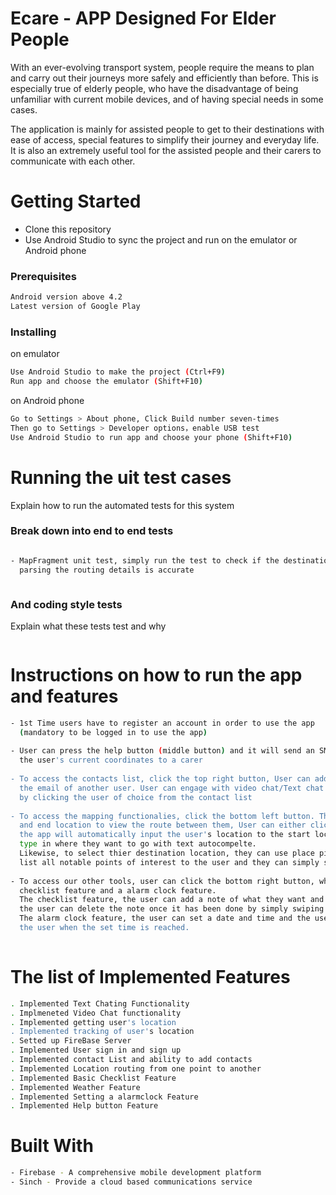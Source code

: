 
# Ecare - APP Designed For Elder People
With an ever-evolving transport system, people require the means to plan and carry out their journeys more safely and efficiently than before. This is especially true of elderly people, who have the disadvantage of being unfamiliar with current mobile devices, and of having special needs in some cases.

The application is mainly for assisted people to get to their destinations with ease of access, special features to simplify their journey and everyday life. It is also an extremely useful tool for the assisted people and their carers to communicate with each other.


# Getting Started

  - Clone this repository
  - Use Android Studio to sync the project and run on the emulator or Android phone

### Prerequisites
```sh
Android version above 4.2
Latest version of Google Play
```
### Installing
on emulator
```sh
Use Android Studio to make the project (Ctrl+F9)
Run app and choose the emulator (Shift+F10)
```
on Android phone
```sh
Go to Settings > About phone, Click Build number seven-times
Then go to Settings > Developer options，enable USB test
Use Android Studio to run app and choose your phone (Shift+F10)
```

# Running the uit test cases
Explain how to run the automated tests for this system
### Break down into end to end tests
```sh

- MapFragment unit test, simply run the test to check if the destination url the app provides for
  parsing the routing details is accurate



```
### And coding style tests
Explain what these tests test and why
```sh

```

# Instructions on how to run the app and features

```sh
- 1st Time users have to register an account in order to use the app
  (mandatory to be logged in to use the app)
  
- User can press the help button (middle button) and it will send an SMS containing 
  the user's current coordinates to a carer
  
- To access the contacts list, click the top right button, User can add a contact if they provide 
  the email of another user. User can engage with video chat/Text chat with an user they added
  by clicking the user of choice from the contact list
  
- To access the mapping functionalies, click the bottom left button. The user has to provide the start 
  and end location to view the route between them, User can either click use current location and
  the app will automatically input the user's location to the start location field, or they can manually
  type in where they want to go with text autocompelte.
  Likewise, to select thier destination location, they can use place picker where it will
  list all notable points of interest to the user and they can simply slect where they want to go.
  
- To access our other tools, user can click the bottom right button, where it has a 
  checklist feature and a alarm clock feature.
  The checklist feature, the user can add a note of what they want and set a initial priority of it,
  the user can delete the note once it has been done by simply swiping the note to the right/left.
  The alarm clock feature, the user can set a date and time and the user's phone will vibrate and notify
  the user when the set time is reached.
  

```

# The list of Implemented Features
```sh
. Implemented Text Chating Functionality
. Implmeneted Video Chat functionality
. Implemented getting user's location
. Implemented tracking of user's location
. Setted up FireBase Server
. Implemented User sign in and sign up
. Implemented contact List and ability to add contacts
. Implemented Location routing from one point to another
. Implemented Basic Checklist Feature
. Implemented Weather Feature
. Implemented Setting a alarmclock Feature
. Implemented Help button Feature
```



# Built With
```sh
- Firebase - A comprehensive mobile development platform
- Sinch - Provide a cloud based communications service
```

